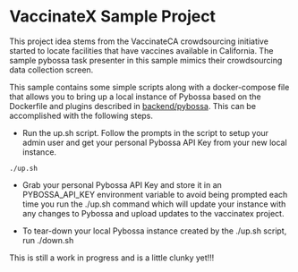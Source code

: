 # VaccinateX Sample Project

This project idea stems from the VaccinateCA crowdsourcing initiative started to locate facilities that have vaccines available in California.  The sample pybossa task presenter in this sample mimics their crowdsourcing data collection screen.

This sample contains some simple scripts along with a docker-compose file that allows you to bring up a local instance of Pybossa based on the Dockerfile and plugins described in [backend/pybossa](/backend/pybossa/).  This can be accomplished with the following steps.

* Run the up.sh script.  Follow the prompts in the script to setup your admin user and get your personal Pybossa API Key from your new local instance.
```
./up.sh
```
* Grab your personal Pybossa API Key and store it in an PYBOSSA_API_KEY environment variable to avoid being prompted each time you run the ./up.sh command which will update your instance with any changes to Pybossa and upload updates to the vaccinatex project.

* To tear-down your local Pybossa instance created by the ./up.sh script, run ./down.sh

This is still a work in progress and is a little clunky yet!!!